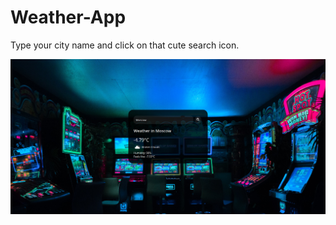 # Weather-App
Type your city name and click on that cute search icon.


![alt text](https://github.com/Savage-eva/Weather-App/blob/main/Screenshot_2022-01-08%20Weather%20App.jpg?raw=true)
